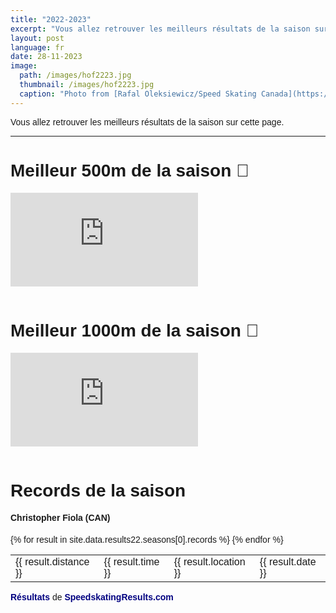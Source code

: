 ```yaml
---
title: "2022-2023"
excerpt: "Vous allez retrouver les meilleurs résultats de la saison sur cette page"
layout: post
language: fr
date: 28-11-2023
image: 
  path: /images/hof2223.jpg
  thumbnail: /images/hof2223.jpg
  caption: "Photo from [Rafal Oleksiewicz/Speed Skating Canada](https://speedskatingcanada.photoshelter.com/galleries/C0000l88mbS1g7eE/G0000TOymDp8QXLc/I0000J2WziKFI.0o/ISU-World-Speed-Skating-Championships-Heerenveen-2023)"
---
```


Vous allez retrouver les meilleurs résultats de la saison sur cette page.

---
# Meilleur 500m de la saison 🥇

<div class="container">
<iframe src="https://www.youtube.com/live/tXnFciwyifk?si=hKQMXaBfipNDu0IC&t=5601" 
frameborder="0" allowfullscreen class="video"></iframe>
</div> <br />

# Meilleur 1000m de la saison 🥇

<div class="container">
<iframe src="https://www.youtube.com/live/_w8OElU61Vc?si=0GnWyFHq260ZBsLK&t=5687" 
frameborder="0" allowfullscreen class="video"></iframe>
</div> <br />

<!-- Personal Records table -->
<head>
  <meta http-equiv="content-type" content="text/html; charset=utf-8" />
  <style type="text/css" media="screen">
    body {font-family: 'Lucida Grande', Verdana, Arial, sans-serif; padding: 5px;}
    table.records {margin: 1em; border-collapse: collapse; }
    table.records td {padding: .2em .5em; }
    table.records td.distance {width: 5em; font-weight: bold;}
    table.records td.time {width: 5em; text-align: right;}
    table.records td.date {}
    table.records td.location {width: 15em;}
    a {color: navy; text-decoration: none; font-weight: bold;}
    a:visited {font-weight: normal;}
    a:hover {color: crimson;}
  </style>
  <title>Season Bests</title>
</head>
<body>
  <h1>Records de la saison</h1>
  <h4>Christopher Fiola (CAN)</h4>
  <table>
    {% for result in site.data.results22.seasons[0].records %}
    <tr>
      <td>{{ result.distance }}</td>
      <td>{{ result.time }}</td>
      <td>{{ result.location }}</td>
      <td>{{ result.date }}</td>
    </tr>
    {% endfor %}
  </table>
  <p><a href="https://speedskatingresults.com/index.php?p=17&s=46453"> Résultats </a> de <a href="https://speedskatingresults.com">SpeedskatingResults.com</a></p>
</body>
